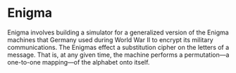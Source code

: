 # Enigma

Enigma involves building a simulator for a generalized version of the Enigma machines that Germany used during World War II to encrypt its military communications. The Enigmas effect a substitution cipher on the letters of a message. That is, at any given time, the machine performs a permutation—a one-to-one mapping—of the alphabet onto itself.
